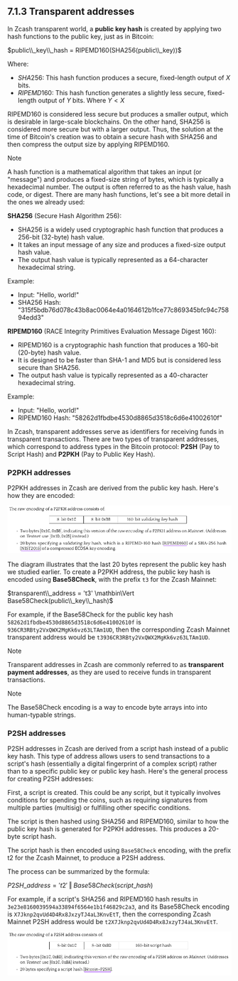## 7.1.3 Transparent addresses

In Zcash transparent world, a **public key hash** is created by applying two hash functions to the public key, just as in Bitcoin:

$public\\_key\\_hash = RIPEMD160(SHA256(public\\_key))$

Where:

- $SHA256$: This hash function produces a secure, fixed-length output of $X$ bits.
- $RIPEMD160$: This hash function generates a slightly less secure, fixed-length output of $Y$ bits. Where $Y < X$

RIPEMD160 is considered less secure but produces a smaller output, which is desirable in large-scale blockchains. On the other hand, SHA256 is considered more secure but with a larger output. Thus, the solution at the time of Bitcoin's creation was to obtain a secure hash with SHA256 and then compress the output size by applying RIPEMD160.

> [!NOTE]
> A hash function is a mathematical algorithm that takes an input (or "message") and produces a fixed-size string of bytes, which is typically a hexadecimal number. The output is often referred to as the hash value, hash code, or digest. There are many hash functions, let's see a bit more detail in the ones we already used: 
> 
> **SHA256** (Secure Hash Algorithm 256):
> 
> - SHA256 is a widely used cryptographic hash function that produces a 256-bit (32-byte) hash value.
> - It takes an input message of any size and produces a fixed-size output hash value.
> - The output hash value is typically represented as a 64-character hexadecimal string.
> 
> Example:
> - Input: "Hello, world!"
> - SHA256 Hash: "315f5bdb76d078c43b8ac0064e4a0164612b1fce77c869345bfc94c75894edd3"
>
> **RIPEMD160** (RACE Integrity Primitives Evaluation Message Digest 160):
>
>- RIPEMD160 is a cryptographic hash function that produces a 160-bit (20-byte) hash value.
>- It is designed to be faster than SHA-1 and MD5 but is considered less secure than SHA256.
>- The output hash value is typically represented as a 40-character hexadecimal string.
>
> Example:
> - Input: "Hello, world!"
> - RIPEMD160 Hash: "58262d1fbdbe4530d8865d3518c6d6e41002610f"

In Zcash, transparent addresses serve as identifiers for receiving funds in transparent transactions. There are two types of transparent addresses, which correspond to address types in the Bitcoin protocol: **P2SH** (Pay to Script Hash) and **P2PKH** (Pay to Public Key Hash).

### P2PKH addresses

P2PKH addresses in Zcash are derived from the public key hash. Here's how they are encoded:

![p2pkh](assets/p2pkh.png)

The diagram illustrates that the last 20 bytes represent the public key hash we studied earlier. To create a P2PKH address, the public key hash is encoded using **Base58Check**, with the prefix `t3` for the Zcash Mainnet:

$transparent\\_address = 't3' \mathbin\Vert Base58Check(public\\_key\\_hash)$

For example, if the Base58Check for the public key hash `58262d1fbdbe4530d8865d3518c6d6e41002610f` is `936CR3RBty2VxQWX2MgKk6vz63LTAm1UD`, then the corresponding Zcash Mainnet transparent address would be `t3936CR3RBty2VxQWX2MgKk6vz63LTAm1UD`.

> [!NOTE]
> Transparent addresses in Zcash are commonly referred to as **transparent payment addresses**, as they are used to receive funds in transparent transactions.

> [!NOTE]
> The Base58Check encoding is a way to encode byte arrays into into human-typable strings.

### P2SH addresses

P2SH addresses in Zcash are derived from a script hash instead of a public key hash. This type of address allows users to send transactions to a script's hash (essentially a digital fingerprint of a complex script) rather than to a specific public key or public key hash. Here's the general process for creating P2SH addresses:

First, a script is created. This could be any script, but it typically involves conditions for spending the coins, such as requiring signatures from multiple parties (multisig) or fulfilling other specific conditions.

The script is then hashed using SHA256 and RIPEMD160, similar to how the public key hash is generated for P2PKH addresses. This produces a 20-byte script hash.

The script hash is then encoded using `Base58Check` encoding, with the prefix t2 for the Zcash Mainnet, to produce a P2SH address.

The process can be summarized by the formula:

$P2SH\_address = 't2' \mathbin\Vert Base58Check(script\_hash)$

For example, if a script's SHA256 and RIPEMD160 hash results in `3e23e8160039594a33894f6564e1b1f46829c2a3`, and its Base58Check encoding is `X7Jknp2qvUd4D4Rx8JxzyTJ4aL3KnvEtT`, then the corresponding Zcash Mainnet P2SH address would be `t2X7Jknp2qvUd4D4Rx8JxzyTJ4aL3KnvEtT`.

![p2sh](assets/p2sh.png)

